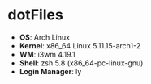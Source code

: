 # dotFiles

- **OS**: Arch Linux
- **Kernel**: x86_64 Linux 5.11.15-arch1-2
- **WM**: i3wm 4.19.1
- **Shell**: zsh 5.8 (x86_64-pc-linux-gnu)
- **Login Manager**: ly
